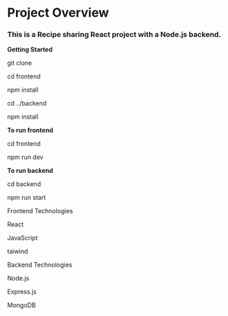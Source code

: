 <h1>Project Overview</h1>

<h3>This is a Recipe sharing React project with a Node.js backend.</h3>

**Getting Started**

git clone <repository-url>

cd frontend

npm install

cd ../backend

npm install

**To run frontend**

cd frontend

npm run dev

**To run backend**

cd backend

npm run start

Frontend Technologies

React

JavaScript

taiwind

Backend Technologies

Node.js

Express.js

MongoDB 
